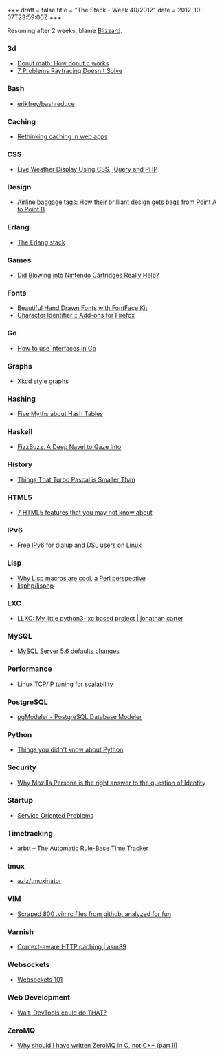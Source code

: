 +++
draft = false
title = "The Stack - Week 40/2012"
date = 2012-10-07T23:59:00Z
+++



Resuming after 2 weeks, blame [Blizzard](http://eu.battle.net/wow/en/).

### 3d

 - [Donut math: How donut.c works][donutmathhowdonutcworkshackernews]
 - [7 Problems Raytracing Doesn't Solve][erikmcclure7problemsraytracingdoesntsolve]

[donutmathhowdonutcworkshackernews]: http://news.ycombinator.com/item?id=4595920
[erikmcclure7problemsraytracingdoesntsolve]: http://blackhole12.blogspot.de/2012/09/7-problems-raytracing-doesnt-solve.html


### Bash

 - [erikfrey/bashreduce][erikfreybashreduce]

[erikfreybashreduce]: https://github.com/erikfrey/bashreduce


### Caching

 - [Rethinking caching in web apps][rethinkingcachinginwebappshackernews]

[rethinkingcachinginwebappshackernews]: http://news.ycombinator.com/item?id=4599685


### CSS

 - [Live Weather Display Using CSS, jQuery and PHP][liveweatherdisplayusingcssjqueryandphpcsstricks]

[liveweatherdisplayusingcssjqueryandphpcsstricks]: http://css-tricks.com/live-weather-display-using-css-jquery-and-php/


### Design

 - [Airline baggage tags: How their brilliant design gets bags from Point A to Point B][airlinebaggagetagshowtheirbrilliantdesigngetsbagsfrompointatopointbslatemagazine]

[airlinebaggagetagshowtheirbrilliantdesigngetsbagsfrompointatopointbslatemagazine]: http://www.slate.com/articles/life/design/2012/10/airline_baggage_tags_how_their_brilliant_design_gets_bags_from_point_a_to_point_b_.single.html


### Erlang

 - [The Erlang stack][theerlangstackthewebdev]

[theerlangstackthewebdev]: http://thewebdev.de/the-erlang-stack/


### Games

 - [Did Blowing into Nintendo Cartridges Really Help?][didblowingintonintendocartridgesreallyhelpmentalfloss]

[didblowingintonintendocartridgesreallyhelpmentalfloss]: http://www.mentalfloss.com/blogs/archives/142550


### Fonts

 - [Beautiful Hand Drawn Fonts with FontFace Kit][beautifulhanddrawnfontswithfontfacekitdzyngiri]
 - [Character Identifier :: Add-ons for Firefox][characteridentifieraddonsforfirefox]


[beautifulhanddrawnfontswithfontfacekitdzyngiri]: http://www.dzyngiri.com/index.php/beautiful-hand-drawn-fonts
[characteridentifieraddonsforfirefox]: https://addons.mozilla.org/en-us/firefox/addon/character-identifier/


### Go

 - [How to use interfaces in Go][jordanorelli]

[jordanorelli]: http://jordanorelli.tumblr.com/post/32665860244/how-to-use-interfaces-in-go


### Graphs

 - [Xkcd style graphs][xkcdstylegraphshackernews]

[xkcdstylegraphshackernews]: http://news.ycombinator.com/item?id=4597977


### Hashing

 - [Five Myths about Hash Tables][fivemythsabouthashtableshughewilliams]

[fivemythsabouthashtableshughewilliams]: http://hughewilliams.com/2012/10/01/five-myths-about-hash-tables/


### Haskell

 - [FizzBuzz, A Deep Navel to Gaze Into][fizzbuzzadeepnaveltogazeinto]

[fizzbuzzadeepnaveltogazeinto]: http://dave.fayr.am/posts/2012-10-4-finding-fizzbuzz.html


### History

 - [Things That Turbo Pascal is Smaller Than][thingsthatturbopascalissmallerthan]

[thingsthatturbopascalissmallerthan]: http://prog21.dadgum.com/116.html?0


### HTML5

 - [7 HTML5 features that you may not know about][7html5featuresthatyoumaynotknowaboutaaronlumsdenaaronlumsdencom]

[7html5featuresthatyoumaynotknowaboutaaronlumsdenaaronlumsdencom]: http://www.aaronlumsden.com/articles/7-html5-features-that-you-may-not-know-about/


### IPv6

 - [Free IPv6 for dialup and DSL users on Linux][freeipv6fordialupanddslusersonlinuxsopradogmbh]

[freeipv6fordialupanddslusersonlinuxsopradogmbh]: http://blog.soprado.com/en/free-ipv6-for-dialup-and-dsl-users-on-linux/


### Lisp

 - [Why Lisp macros are cool, a Perl perspective][whylispmacrosarecoolaperlperspectivegist]
 - [lisphp/lisphp][lisphplisphpgithub]

[whylispmacrosarecoolaperlperspectivegist]: https://gist.github.com/3121940
[lisphplisphpgithub]: https://github.com/lisphp/lisphp


### LXC

 - [LLXC: My little python3-lxc based project | jonathan carter][llxcmylittlepython3lxcbasedprojectjonathancarter]

[llxcmylittlepython3lxcbasedprojectjonathancarter]: http://jonathancarter.org/2012/09/29/llxc-my-little-python3-lxc-based-project/


### MySQL

 - [MySQL Server 5.6 defaults changes][mysqlserver56defaultschangessupportingmysql]

[mysqlserver56defaultschangessupportingmysql]: https://blogs.oracle.com/supportingmysql/entry/server_defaults_changes_in_mysql


### Performance

 - [Linux TCP/IP tuning for scalability][linuxtcpiptuningforscalability]

[linuxtcpiptuningforscalability]: http://www.lognormal.com/blog/2012/09/27/linux-tcpip-tuning/


### PostgreSQL

 - [pgModeler - PostgreSQL Database Modeler][pgmodelerpostgresqldatabasemodeler]

[pgmodelerpostgresqldatabasemodeler]: http://pgmodeler.com.br/?


### Python

 - [Things you didn't know about Python][thingsyoudidntknowaboutpythonspeakerdeck]

[thingsyoudidntknowaboutpythonspeakerdeck]: https://speakerdeck.com/u/mitsuhiko/p/didntknow


### Security

 - [Why Mozilla Persona is the right answer to the question of Identity][whymozillapersonaistherightanswertothequestionofidentitythelab]

[whymozillapersonaistherightanswertothequestionofidentitythelab]: http://labs.newsint.co.uk/blog/2012/10/why-mozilla-persona-is-the-right-answer-to-the-question-of-identity/


### Startup

 - [Service Oriented Problems][serviceorientedproblemsrandalldegges]

[serviceorientedproblemsrandalldegges]: http://rdegges.com/service-oriented-problems


### Timetracking

 - [arbtt – The Automatic Rule-Base Time Tracker][arbtttheautomaticrulebasetimetracker]

[arbtttheautomaticrulebasetimetracker]: http://darcs.nomeata.de/arbtt/doc/users_guide/


### tmux

 - [aziz/tmuxinator][aziztmuxinator]

[aziztmuxinator]: https://github.com/aziz/tmuxinator


### VIM

 - [Scraped 800 .vimrc files from github, analyzed for fun][showhnscraped800vimrcfilesfromgithubanalyzedforfunhackernews]

[showhnscraped800vimrcfilesfromgithubanalyzedforfunhackernews]: http://news.ycombinator.com/item?id=4600565


### Varnish

 - [Context-aware HTTP caching | asm89][contextawarehttpcachingasm89]

[contextawarehttpcachingasm89]: http://asm89.github.com/2012/09/26/context-aware-http-caching.html?hn


### Websockets

 - [Websockets 101][websockets101arminronachersthoughtsandwritings]

[websockets101arminronachersthoughtsandwritings]: http://lucumr.pocoo.org/2012/9/24/websockets-101/


### Web Development

 - [Wait, DevTools could do THAT?][waitdevtoolscoulddothat]

[waitdevtoolscoulddothat]: http://www.igvita.com/slides/2012/devtools-tips-and-tricks/


### ZeroMQ
 - [Why should I have written ZeroMQ in C, not C++ (part II)][whyshouldihavewrittenzeromqincnotcpartii250bpm]

[whyshouldihavewrittenzeromqincnotcpartii250bpm]: http://www.250bpm.com/blog:8